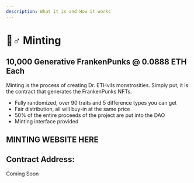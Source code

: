 ```yaml
---
description: What it is and How it works
---
```


# 🧟♂ Minting

## 10,000 Generative FrankenPunks @ 0.0888 ETH Each

Minting is the process of creating Dr. ETHvils monstrosities. Simply put, it is the contract that generates the FrankenPunks NFTs.

* Fully randomized, over 90 traits and 5 difference types you can get
* Fair distribution, all will buy-in at the same price
* 50% of the entire proceeds of the project are put into the DAO
* Minting interface provided&#x20;

## MINTING WEBSITE HERE

## Contract Address:&#x20;

Coming Soon&#x20;

